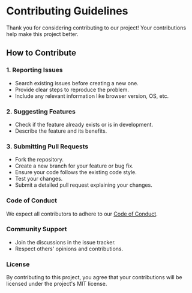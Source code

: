 
# Contributing Guidelines

Thank you for considering contributing to our project! Your contributions help make this project better.

## How to Contribute

### 1. Reporting Issues
- Search existing issues before creating a new one.
- Provide clear steps to reproduce the problem.
- Include any relevant information like browser version, OS, etc.

### 2. Suggesting Features
- Check if the feature already exists or is in development.
- Describe the feature and its benefits.

### 3. Submitting Pull Requests
- Fork the repository.
- Create a new branch for your feature or bug fix.
- Ensure your code follows the existing code style.
- Test your changes.
- Submit a detailed pull request explaining your changes.

### Code of Conduct
We expect all contributors to adhere to our [Code of Conduct](CODE_OF_CONDUCT.md).

### Community Support
- Join the discussions in the issue tracker.
- Respect others' opinions and contributions.

### License
By contributing to this project, you agree that your contributions will be licensed under the project's MIT license.
